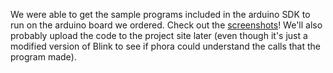 <!-- 
.. title: Tested Arduino SDK
.. slug: tested-arduino-sdk
.. date: 2014-11-11 18:58:16 UTC-08:00
.. tags: linux,sdk,arduino,test program
.. link: 
.. description: 
.. type: text
.. author: phora
-->

We were able to get the sample programs included in the arduino SDK to run on the arduino board we ordered. Check out the [screenshots](/galleries/Arduino_Test/)! We'll also probably upload the code to the project site later (even though it's just a modified version of Blink to see if phora could understand the calls that the program made).
